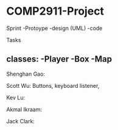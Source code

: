 # COMP2911-Project

Sprint
-Protoype
-design (UML)
-code

Tasks

classes:
-Player
-Box
-Map
-

Shenghan Gao: 

Scott Wu: Buttons, keyboard listener, 

Kev Lu:

Akmal Ikraam:

Jack Clark: 
